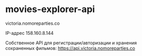 # movies-explorer-api

victoria.nomoreparties.co

IP-адрес 158.160.8.144

Cобственное API для регистрации/авторизации и хранения сохраненных фильмов: 
https://api.victoria.nomoreparties.co
